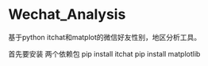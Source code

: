 # Wechat_Analysis
基于python itchat和matplot的微信好友性别，地区分析工具。

首先要安装 两个依赖包
pip install itchat
pip install matplotlib

